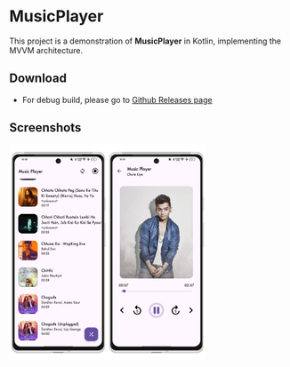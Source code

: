 # MusicPlayer
This project is a demonstration of **MusicPlayer** in Kotlin, implementing the MVVM architecture.

## Download
- For debug build, please go to [Github Releases page](https://github.com/manojvermamv/MusicPlayer/releases)

## Screenshots
<div style="display:flex;">
  <img alt="App image" src="graphics/song_list.png" width="35%" > 
  <img alt="App image" src="graphics/song_detail.png" width="35%">
</div>